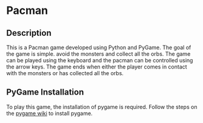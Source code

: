 # Pacman

## Description

This is a Pacman game developed using Python and PyGame. The goal of the game is simple. avoid the monsters and collect all the orbs. The game can be played using the keyboard and the pacman can be controlled using the arrow keys. The game ends when either the player comes in contact with the monsters or has collected all the orbs.


## PyGame Installation

To play this game, the installation of pygame is required. Follow the steps on the [pygame wiki](https://www.pygame.org/wiki/GettingStarted) to install pygame.
